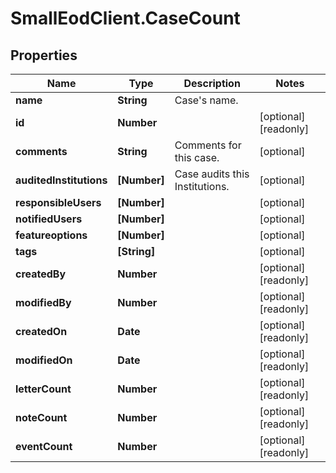 # SmallEodClient.CaseCount

## Properties

Name | Type | Description | Notes
------------ | ------------- | ------------- | -------------
**name** | **String** | Case&#39;s name. | 
**id** | **Number** |  | [optional] [readonly] 
**comments** | **String** | Comments for this case. | [optional] 
**auditedInstitutions** | **[Number]** | Case audits this Institutions. | [optional] 
**responsibleUsers** | **[Number]** |  | [optional] 
**notifiedUsers** | **[Number]** |  | [optional] 
**featureoptions** | **[Number]** |  | [optional] 
**tags** | **[String]** |  | [optional] 
**createdBy** | **Number** |  | [optional] [readonly] 
**modifiedBy** | **Number** |  | [optional] [readonly] 
**createdOn** | **Date** |  | [optional] [readonly] 
**modifiedOn** | **Date** |  | [optional] [readonly] 
**letterCount** | **Number** |  | [optional] [readonly] 
**noteCount** | **Number** |  | [optional] [readonly] 
**eventCount** | **Number** |  | [optional] [readonly] 


